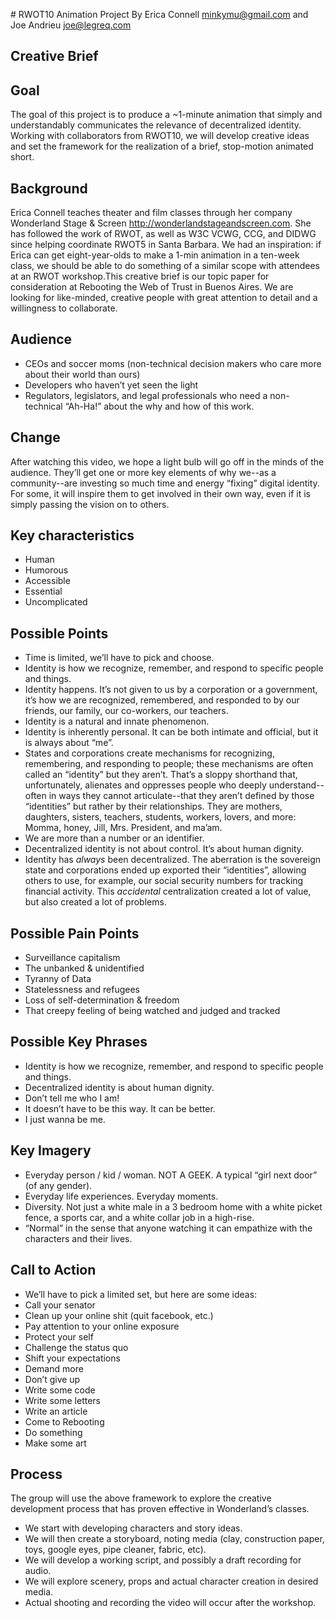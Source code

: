 ﻿﻿﻿﻿# RWOT10 Animation ProjectBy Erica Connell <minkymu@gmail.com> and Joe Andrieu <joe@legreq.com> ## Creative Brief## GoalThe goal of this project is to produce a ~1-minute animation that simply and understandably communicates the relevance of decentralized identity. Working with collaborators from RWOT10, we will develop creative ideas and set the framework for the realization of a brief, stop-motion animated short.## BackgroundErica Connell teaches theater and film classes through her company Wonderland Stage & Screen http://wonderlandstageandscreen.com. She has followed the work of RWOT, as well as W3C VCWG, CCG, and DIDWG since helping coordinate RWOT5 in Santa Barbara. We had an inspiration: if Erica can get eight-year-olds to make a 1-min animation in a ten-week class, we should be able to do something of a similar scope with attendees at an RWOT workshop.This creative brief is our topic paper for consideration at Rebooting the Web of Trust in Buenos Aires. We are looking for like-minded, creative people with great attention to detail and a willingness to collaborate.## Audience* CEOs and soccer moms (non-technical decision makers who care more about their world than ours)* Developers who haven’t yet seen the light* Regulators, legislators, and legal professionals who need a non-technical “Ah-Ha!” about the why and how of this work.## Change After watching this video, we hope a light bulb will go off in the minds of the audience. They’ll get one or more key elements of why we--as a community--are investing so much time and energy “fixing” digital identity. For some, it will inspire them to get involved in their own way, even if it is simply passing the vision on to others.## Key characteristics* Human* Humorous* Accessible* Essential* Uncomplicated## Possible Points* Time is limited, we’ll have to pick and choose.* Identity is how we recognize, remember, and respond to specific people and things.* Identity happens. It’s not given to us by a corporation or a government, it’s how we are recognized, remembered, and responded to by our friends, our family, our co-workers, our teachers.* Identity is a natural and innate phenomenon.* Identity is inherently personal. It can be both intimate and official, but it is always about “me”.* States and corporations create mechanisms for recognizing, remembering, and responding to people; these mechanisms are often called an “identity” but they aren’t. That’s a sloppy shorthand that, unfortunately, alienates and oppresses people who deeply understand--often in ways they cannot articulate--that they aren’t defined by those “identities” but rather by their relationships. They are mothers, daughters, sisters, teachers, students, workers, lovers, and more: Momma, honey, Jill, Mrs. President, and ma’am.* We are more than a number or an identifier.* Decentralized identity is not about control. It’s about human dignity.* Identity has _always_ been decentralized. The aberration is the sovereign state and corporations ended up exported their “identities”, allowing others to use, for example, our social security numbers for tracking financial activity. This *accidental* centralization created a lot of value, but also created a lot of problems.## Possible Pain Points* Surveillance capitalism* The unbanked & unidentified* Tyranny of Data* Statelessness and refugees* Loss of self-determination & freedom* That creepy feeling of being watched and judged and tracked## Possible Key Phrases* Identity is how we recognize, remember, and respond to specific people and things.* Decentralized identity is about human dignity.* Don’t tell me who I am!* It doesn’t have to be this way. It can be better.* I just wanna be me.## Key Imagery* Everyday person / kid / woman. NOT A GEEK. A typical “girl next door” (of any gender).* Everyday life experiences. Everyday moments.* Diversity. Not just a white male in a 3 bedroom home with a white picket fence, a sports car, and a white collar job in a high-rise.* “Normal” in the sense that anyone watching it can empathize with the characters and their lives.## Call to Action* We’ll have to pick a limited set, but here are some ideas:* Call your senator* Clean up your online shit (quit facebook, etc.)* Pay attention to your online exposure* Protect your self* Challenge the status quo* Shift your expectations* Demand more* Don’t give up* Write some code* Write some letters* Write an article* Come to Rebooting* Do something* Make some art## ProcessThe group will use the above framework to explore the creative development process that has proven effective in Wonderland’s classes.* We start with developing characters and story ideas.* We will then create a storyboard, noting media (clay, construction paper, toys, google eyes, pipe cleaner, fabric, etc). * We will develop a working script, and possibly a draft recording for audio. * We will explore scenery, props and actual character creation in desired media. * Actual shooting and recording the video will occur after the workshop.